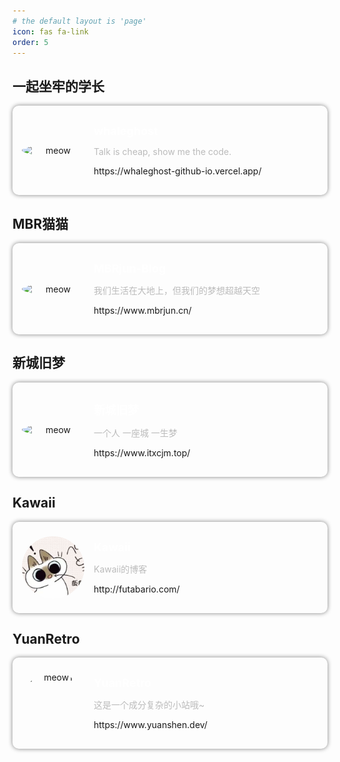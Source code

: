 ```yaml
---
# the default layout is 'page'
icon: fas fa-link
order: 5
---
```


## 一起坐牢的学长

<style>
.continer {
    padding: 15px; 
    border-radius: 10px; 
    box-shadow: 0px 0px 7px gray; 
    text-align: center; 
    display: flex;
    align-items: center;
    transition: transform 0.3s ease, box-shadow 0.3s ease;
}

.continer:hover{
    transform: scale(0.95);
    box-shadow: 0px 0px 15px rgba(128, 128, 128, 0.8);
}
.info {
    text-align: left;
    margin: 15px;
}

.info h2 {
    font-size: 18px;
    margin: 0 0 5px 0;
    color: #fff;
}

.info p {
    font-size: 14px;
    color: #bbb;
}
</style>

<div class="continer">
    <img src="https://whaleghost-github-io.vercel.app/img/avatar.jpg" 
     style="border-radius: 50%; width: 100px; object-fit: cover;" 
     alt="meow"/>
    <a href="https://whaleghost-github-io.vercel.app/" style="text-decoration: none;">
    <div class="info">
        <h2>whaleghost</h2>
        <p>Talk is cheap, show me the code.</p>
        <a href="https://whaleghost-github-io.vercel.app/" style="text-decoration: none; padding: 0px; margin: 0px; font-size: 14px">https://whaleghost-github-io.vercel.app/</a>
    </div>
    </a>
</div>


## MBR猫猫


<div class="continer">
    <img src="https://cos.mbrjun.cn/PICS/LG4v3avatar144px.jpg" 
     style="border-radius: 50%; width: 100px; object-fit: cover;" 
     alt="meow"/>
    <a href="https://www.mbrjun.cn/" style="text-decoration: none;">
    <div class="info">
        <h2>MBRjun-Blog</h2>
        <p>我们生活在大地上，但我们的梦想超越天空</p>
        <a href="https://www.mbrjun.cn/" style="text-decoration: none; padding: 0px; margin: 0px; font-size: 14px">https://www.mbrjun.cn/</a>
    </div>
    </a>
</div>


## 新城旧梦


<div class="continer">
    <img src="https://cravatar.cn/avatar/6e790d056786fb97480a6b16c9bf9859?s=96&d=mystery&r=g" 
     style="border-radius: 50%; width: 100px; object-fit: cover;" 
     alt="meow"/>
    <a href="https://www.itxcjm.top/" style="text-decoration: none;">
    <div class="info">
        <h2>新城旧梦</h2>
        <p>一个人 一座城 一生梦</p>
        <a href="https://www.itxcjm.top/" style="text-decoration: none; padding: 0px; margin: 0px; font-size: 14px">https://www.itxcjm.top/</a>
    </div>
    </a>
</div>


## Kawaii


<div class="continer">
    <img src="/imgs/friend_link/azukisan.jpg" 
     style="border-radius: 50%; width: 100px; height: 100px; object-fit: cover;" 
     alt="meow1"/>
    <a href="http://futabario.com/" style="text-decoration: none;">
    <div class="info">
        <h2>Kawaii</h2>
        <p>Kawaii的博客</p>
        <a href="http://futabario.com/" style="text-decoration: none; padding: 0px; margin: 0px; font-size: 14px">http://futabario.com/</a>
    </div>
    </a>
</div>


## YuanRetro


<div class="continer">
    <img src="https://www.yuanshen.dev/img/nahida.png" 
     style="border-radius: 50%; width: 100px; height: 100px; object-fit: cover;" 
     alt="meow1"/>
    <a href="https://www.yuanshen.dev/" style="text-decoration: none;">
    <div class="info">
        <h2>YuanRetro</h2>
        <p>这是一个成分复杂的小站哦~</p>
        <a href="https://www.yuanshen.dev/" style="text-decoration: none; padding: 0px; margin: 0px; font-size: 14px">https://www.yuanshen.dev/</a>
    </div>
    </a>
</div>
